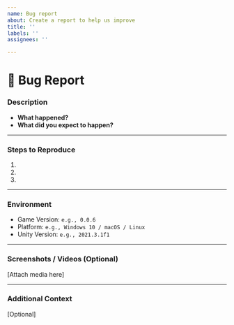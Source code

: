 ```yaml
---
name: Bug report
about: Create a report to help us improve
title: ''
labels: ''
assignees: ''

---
```


# 🐛 Bug Report

### Description
<!-- A clear and concise description of what the bug is. -->
- **What happened?**
- **What did you expect to happen?**

---

### Steps to Reproduce
<!-- Steps to reproduce the behavior (e.g., 1. Go to '...'). -->
1. 
2. 
3. 

---

### Environment
<!-- Provide details about your environment. -->
- Game Version: `e.g., 0.0.6`
- Platform: `e.g., Windows 10 / macOS / Linux`
- Unity Version: `e.g., 2021.3.1f1`

---

### Screenshots / Videos  (Optional)
<!-- If applicable, add screenshots or a video to help explain your problem. -->
[Attach media here]

---

### Additional Context
<!-- Add any other context about the problem here. -->
[Optional]

